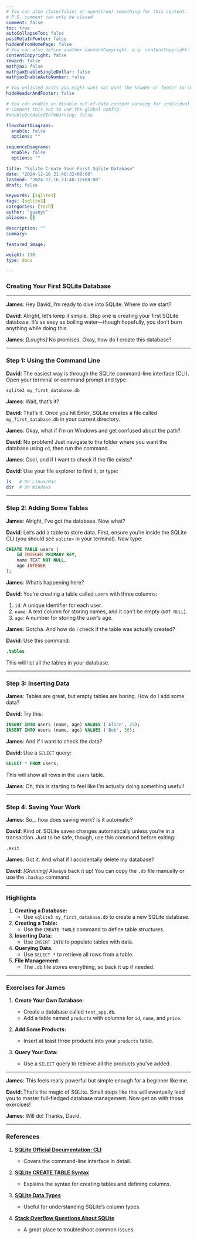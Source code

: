 ```yaml
---
# You can also close(false) or open(true) something for this content.
# P.S. comment can only be closed
comment: false
toc: true
autoCollapseToc: false
postMetaInFooter: false
hiddenFromHomePage: false
# You can also define another contentCopyright. e.g. contentCopyright: "This is another copyright."
contentCopyright: false
reward: false
mathjax: false
mathjaxEnableSingleDollar: false
mathjaxEnableAutoNumber: false

# You unlisted posts you might want not want the header or footer to show
hideHeaderAndFooter: false

# You can enable or disable out-of-date content warning for individual post.
# Comment this out to use the global config.
#enableOutdatedInfoWarning: false

flowchartDiagrams:
  enable: false
  options: ""

sequenceDiagrams:
  enable: false
  options: ""

title: "Sqlite Create Your First Sqlite Database"
date: "2024-12-16 21:48:32+08:00"
lastmod: "2024-12-16 21:48:32+08:00"
draft: false

keywords: [sqlite3]
tags: [sqlite3]
categories: [tech]
author: "guanyc"
aliases: []

description: ""
summary:

featured_image:

weight: 110
type: docs

---
```


### **Creating Your First SQLite Database**

---

**James**: Hey David, I’m ready to dive into SQLite. Where do we start?

**David**: Alright, let’s keep it simple. Step one is creating your first SQLite database. It’s as easy as boiling water—though hopefully, you don’t burn anything while doing this.

**James**: *[Laughs]* No promises. Okay, how do I create this database?

---

### **Step 1: Using the Command Line**

**David**: The easiest way is through the SQLite command-line interface (CLI). Open your terminal or command prompt and type:

```bash
sqlite3 my_first_database.db
```

**James**: Wait, that’s it?

**David**: That’s it. Once you hit Enter, SQLite creates a file called `my_first_database.db` in your current directory.

**James**: Okay, what if I’m on Windows and get confused about the path?

**David**: No problem! Just navigate to the folder where you want the database using `cd`, then run the command.

**James**: Cool, and if I want to check if the file exists?

**David**: Use your file explorer to find it, or type:

```bash
ls   # On Linux/Mac
dir  # On Windows
```

---

### **Step 2: Adding Some Tables**

**James**: Alright, I’ve got the database. Now what?

**David**: Let’s add a table to store data. First, ensure you’re inside the SQLite CLI (you should see `sqlite>` in your terminal). Now type:

```sql
CREATE TABLE users (
    id INTEGER PRIMARY KEY,
    name TEXT NOT NULL,
    age INTEGER
);
```

**James**: What’s happening here?

**David**: You’re creating a table called `users` with three columns:
1. `id`: A unique identifier for each user.
2. `name`: A text column for storing names, and it can’t be empty (`NOT NULL`).
3. `age`: A number for storing the user’s age.

**James**: Gotcha. And how do I check if the table was actually created?

**David**: Use this command:

```sql
.tables
```

This will list all the tables in your database.

---

### **Step 3: Inserting Data**

**James**: Tables are great, but empty tables are boring. How do I add some data?

**David**: Try this:

```sql
INSERT INTO users (name, age) VALUES ('Alice', 25);
INSERT INTO users (name, age) VALUES ('Bob', 30);
```

**James**: And if I want to check the data?

**David**: Use a `SELECT` query:

```sql
SELECT * FROM users;
```

This will show all rows in the `users` table.

**James**: Oh, this is starting to feel like I’m actually doing something useful!

---

### **Step 4: Saving Your Work**

**James**: So... how does saving work? Is it automatic?

**David**: Kind of. SQLite saves changes automatically unless you’re in a transaction. Just to be safe, though, use this command before exiting:

```sql
.exit
```

**James**: Got it. And what if I accidentally delete my database?

**David**: *[Grinning]* Always back it up! You can copy the `.db` file manually or use the `.backup` command.

---

### **Highlights**

1. **Creating a Database:**
   - Use `sqlite3 my_first_database.db` to create a new SQLite database.
2. **Creating a Table:**
   - Use the `CREATE TABLE` command to define table structures.
3. **Inserting Data:**
   - Use `INSERT INTO` to populate tables with data.
4. **Querying Data:**
   - Use `SELECT *` to retrieve all rows from a table.
5. **File Management:**
   - The `.db` file stores everything, so back it up if needed.

---

### **Exercises for James**

1. **Create Your Own Database:**
   - Create a database called `test_app.db`.
   - Add a table named `products` with columns for `id`, `name`, and `price`.

2. **Add Some Products:**
   - Insert at least three products into your `products` table.

3. **Query Your Data:**
   - Use a `SELECT` query to retrieve all the products you’ve added.

---

**James**: This feels really powerful but simple enough for a beginner like me.

**David**: That’s the magic of SQLite. Small steps like this will eventually lead you to master full-fledged database management. Now get on with those exercises!

**James**: Will do! Thanks, David.

---

### **References**

1. **[SQLite Official Documentation: CLI](https://sqlite.org/cli.html)**
   - Covers the command-line interface in detail.

2. **[SQLite CREATE TABLE Syntax](https://sqlite.org/lang_createtable.html)**
   - Explains the syntax for creating tables and defining columns.

3. **[SQLite Data Types](https://sqlite.org/datatype3.html)**
   - Useful for understanding SQLite’s column types.

4. **[Stack Overflow Questions About SQLite](https://stackoverflow.com/questions/tagged/sqlite)**
   - A great place to troubleshoot common issues.
